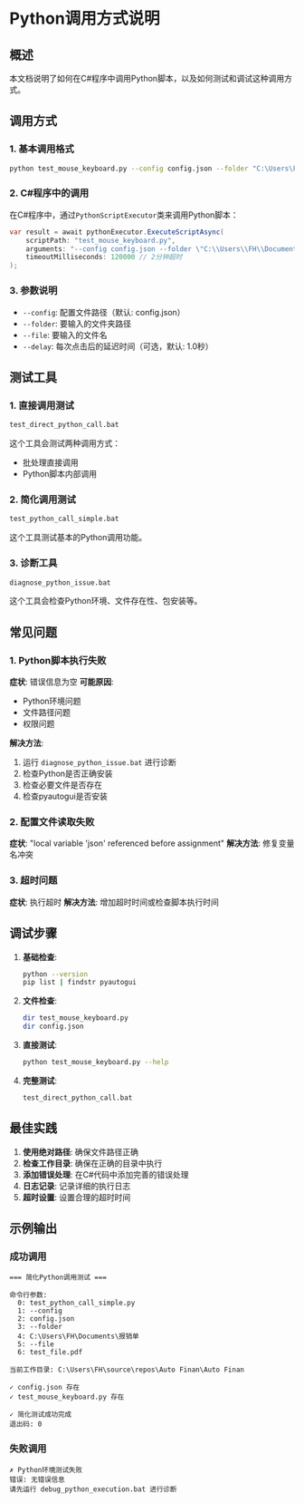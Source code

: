 # Python调用方式说明

## 概述
本文档说明了如何在C#程序中调用Python脚本，以及如何测试和调试这种调用方式。

## 调用方式

### 1. 基本调用格式
```bash
python test_mouse_keyboard.py --config config.json --folder "C:\Users\FH\Documents\报销单" --file "test_file.pdf"
```

### 2. C#程序中的调用
在C#程序中，通过`PythonScriptExecutor`类来调用Python脚本：

```csharp
var result = await pythonExecutor.ExecuteScriptAsync(
    scriptPath: "test_mouse_keyboard.py",
    arguments: "--config config.json --folder \"C:\\Users\\FH\\Documents\\报销单\" --file \"报销单_{DateTime.Now:yyyyMMdd_HHmmss}.pdf\"",
    timeoutMilliseconds: 120000 // 2分钟超时
);
```

### 3. 参数说明
- `--config`: 配置文件路径（默认: config.json）
- `--folder`: 要输入的文件夹路径
- `--file`: 要输入的文件名
- `--delay`: 每次点击后的延迟时间（可选，默认: 1.0秒）

## 测试工具

### 1. 直接调用测试
```bash
test_direct_python_call.bat
```
这个工具会测试两种调用方式：
- 批处理直接调用
- Python脚本内部调用

### 2. 简化调用测试
```bash
test_python_call_simple.bat
```
这个工具测试基本的Python调用功能。

### 3. 诊断工具
```bash
diagnose_python_issue.bat
```
这个工具会检查Python环境、文件存在性、包安装等。

## 常见问题

### 1. Python脚本执行失败
**症状**: 错误信息为空
**可能原因**:
- Python环境问题
- 文件路径问题
- 权限问题

**解决方法**:
1. 运行 `diagnose_python_issue.bat` 进行诊断
2. 检查Python是否正确安装
3. 检查必要文件是否存在
4. 检查pyautogui是否安装

### 2. 配置文件读取失败
**症状**: "local variable 'json' referenced before assignment"
**解决方法**: 修复变量名冲突

### 3. 超时问题
**症状**: 执行超时
**解决方法**: 增加超时时间或检查脚本执行时间

## 调试步骤

1. **基础检查**:
   ```bash
   python --version
   pip list | findstr pyautogui
   ```

2. **文件检查**:
   ```bash
   dir test_mouse_keyboard.py
   dir config.json
   ```

3. **直接测试**:
   ```bash
   python test_mouse_keyboard.py --help
   ```

4. **完整测试**:
   ```bash
   test_direct_python_call.bat
   ```

## 最佳实践

1. **使用绝对路径**: 确保文件路径正确
2. **检查工作目录**: 确保在正确的目录中执行
3. **添加错误处理**: 在C#代码中添加完善的错误处理
4. **日志记录**: 记录详细的执行日志
5. **超时设置**: 设置合理的超时时间

## 示例输出

### 成功调用
```
=== 简化Python调用测试 ===

命令行参数:
  0: test_python_call_simple.py
  1: --config
  2: config.json
  3: --folder
  4: C:\Users\FH\Documents\报销单
  5: --file
  6: test_file.pdf

当前工作目录: C:\Users\FH\source\repos\Auto Finan\Auto Finan

✓ config.json 存在
✓ test_mouse_keyboard.py 存在

✓ 简化测试成功完成
退出码: 0
```

### 失败调用
```
✗ Python环境测试失败
错误: 无错误信息
请先运行 debug_python_execution.bat 进行诊断
```






